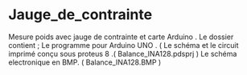 # Jauge_de_contrainte
Mesure poids avec jauge de contrainte et carte Arduino . 
Le dossier contient ;
Le programme pour Arduino UNO . ( 
Le schéma et le circuit imprimé conçu sous proteus 8 .( Balance_INA128.pdsprj )
Le schéma electronique en BMP. ( Balance_INA128.BMP )
